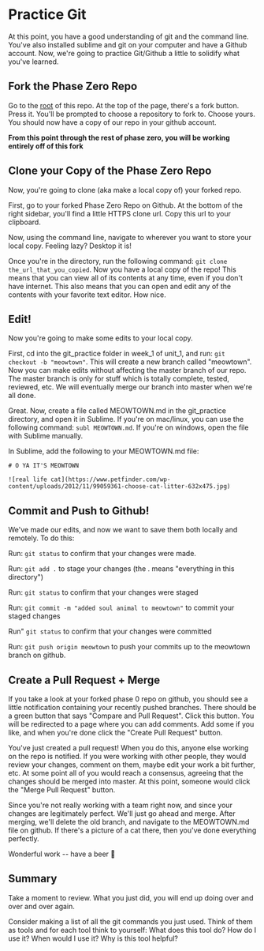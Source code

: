 # Practice Git

At this point, you have a good understanding of git and the command line. You've also installed sublime and git on your computer and have a Github account. Now, we're going to practice Git/Github a little to solidify what you've learned.

## Fork the Phase Zero Repo 

Go to the [root](../../../../..) of this repo. At the top of the page, there's a fork button. Press it. You'll be prompted to choose a repository to fork to. Choose yours. You should now have a copy of our repo in your github account. 

**From this point through the rest of phase zero, you will be working entirely off of this fork**

## Clone your Copy of the Phase Zero Repo

Now, you're going to clone (aka make a local copy of) your forked repo.

First, go to your forked Phase Zero Repo on Github. At the bottom of the right sidebar, you'll find a little HTTPS clone url. Copy this url to your clipboard. 

Now, using the command line, navigate to wherever you want to store your local copy. Feeling lazy? Desktop it is!

Once you're in the directory, run the following command: ``` git clone the_url_that_you_copied ```. Now you have a local copy of the repo! This means that you can view all of its contents at any time, even if you don't have internet. This also means that you can open and edit any of the contents with your favorite text editor. How nice.

## Edit!

Now you're going to make some edits to your local copy. 

First, cd into the git_practice folder in week_1 of unit_1, and run: ```git checkout -b "meowtown"```. This will create a new branch called "meowtown". Now you can make edits without affecting the master branch of our repo. The master branch is only for stuff which is totally complete, tested, reviewed, etc. We will eventually merge our branch into master when we're all done. 

Great. Now, create a file called MEOWTOWN.md in the git_practice directory, and open it in Sublime. If you're on mac/linux, you can use the following command: ```subl MEOWTOWN.md```. If you're on windows, open the file with Sublime manually.

In Sublime, add the following to your MEOWTOWN.md file:
``` 
# O YA IT'S MEOWTOWN

![real life cat](https://www.petfinder.com/wp-content/uploads/2012/11/99059361-choose-cat-litter-632x475.jpg)
```

## Commit and Push to Github!
We've made our edits, and now we want to save them both locally and remotely. To do this:

Run: ```git status``` to confirm that your changes were made.

Run: ```git add .``` to stage your changes (the . means "everything in this directory")

Run: ```git status``` to confirm that your changes were staged

Run: ```git commit -m "added soul animal to meowtown"``` to commit your staged changes

Run" ```git status``` to confirm that your changes were committed

Run: ```git push origin meowtown``` to push your commits up to the meowtown branch on github.

## Create a Pull Request + Merge
If you take a look at your forked phase 0 repo on github, you should see a little notification containing your recently pushed branches. There should be a green button that says "Compare and Pull Request". Click this button. You will be redirected to a page where you can add comments. Add some if you like, and when you're done click the "Create Pull Request" button. 

You've just created a pull request! When you do this, anyone else working on the repo is notified. If you were working with other people, they would review your changes, comment on them, maybe edit your work a bit further, etc. At some point all of you would reach a consensus, agreeing that the changes should be merged into master. At this point, someone would click the "Merge Pull Request" button. 

Since you're not really working with a team right now, and since your changes are legitimately perfect. We'll just go ahead and merge. After merging, we'll delete the old branch, and navigate to the MEOWTOWN.md file on github. If there's a picture of a cat there, then you've done everything perfectly.

Wonderful work -- have a beer :beer:

## Summary

Take a moment to review. What you just did, you will end up doing over and over and over again. 

Consider making a list of all the git commands you just used. Think of them as tools and for each tool think to yourself: What does this tool do? How do I use it? When would I use it? Why is this tool helpful?
 

